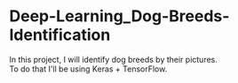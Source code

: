 # Deep-Learning_Dog-Breeds-Identification
In this project, I will identify dog breeds by their pictures.  
To do that I'll be using Keras + TensorFlow.
